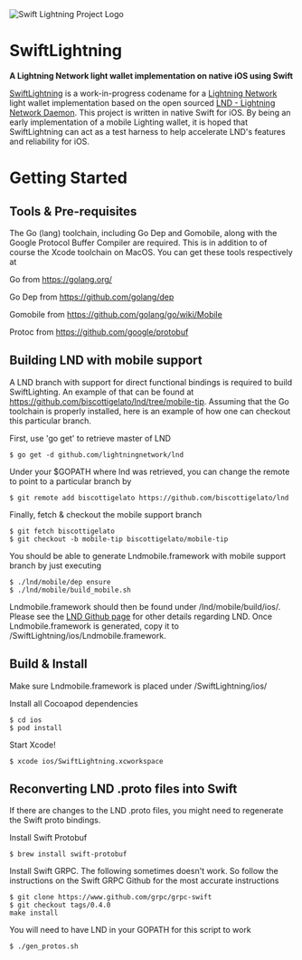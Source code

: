 <img src="https://www.swiftlightning.io/img/SwiftLightningProject.png" alt="Swift Lightning Project Logo">

# SwiftLightning

**A Lightning Network light wallet implementation on native iOS using Swift**

[SwiftLightning](https://swiftlightning.io) is a work-in-progress codename for a [Lightning Network](https://lightning.network) light wallet implementation based on the open sourced [LND - Lightning Network Daemon](https://github.com/lightningnetwork/lnd). This project is written in native Swift for iOS. By being an early implementation of a mobile Lighting wallet, it is hoped that SwiftLightning can act as a test harness to help accelerate LND's features and reliability for iOS.

# Getting Started

## Tools & Pre-requisites

The Go (lang) toolchain, including Go Dep and Gomobile, along with the Google Protocol Buffer Compiler are required. This is in addition to of course the Xcode toolchain on MacOS. You can get these tools respectively at

Go from https://golang.org/

Go Dep from https://github.com/golang/dep

Gomobile from https://github.com/golang/go/wiki/Mobile

Protoc from https://github.com/google/protobuf

## Building LND with mobile support

A LND branch with support for direct functional bindings is required to build SwiftLighting. An example of that can be found at https://github.com/biscottigelato/lnd/tree/mobile-tip. Assuming that the Go toolchain is properly installed, here is an example of how one can checkout this particular branch.

First, use 'go get' to retrieve master of LND
```
$ go get -d github.com/lightningnetwork/lnd
```
Under your $GOPATH where lnd was retrieved, you can change the remote to point to a particular branch by
```
$ git remote add biscottigelato https://github.com/biscottigelato/lnd
```
Finally, fetch & checkout the mobile support branch
```
$ git fetch biscottigelato
$ git checkout -b mobile-tip biscottigelato/mobile-tip
```
You should be able to generate Lndmobile.framework with mobile support branch by just executing
```
$ ./lnd/mobile/dep ensure
$ ./lnd/mobile/build_mobile.sh
```
Lndmobile.framework should then be found under /lnd/mobile/build/ios/. Please see the [LND Github page](https://github.com/lightningnetwork/lnd) for other details regarding LND. Once Lndmobile.framework is generated, copy it to /SwiftLightning/ios/Lndmobile.framework.

## Build & Install

Make sure Lndmobile.framework is placed under /SwiftLightning/ios/

Install all Cocoapod dependencies
```
$ cd ios
$ pod install
```

Start Xcode!
```
$ xcode ios/SwiftLightning.xcworkspace
```

## Reconverting LND .proto files into Swift

If there are changes to the LND .proto files, you might need to regenerate the Swift proto bindings.

Install Swift Protobuf
```
$ brew install swift-protobuf
```

Install Swift GRPC. The following sometimes doesn't work. So follow the instructions on the Swift GRPC Github for the most accurate instructions
```
$ git clone https://www.github.com/grpc/grpc-swift
$ git checkout tags/0.4.0
make install
```

You will need to have LND in your GOPATH for this script to work
```
$ ./gen_protos.sh
```
